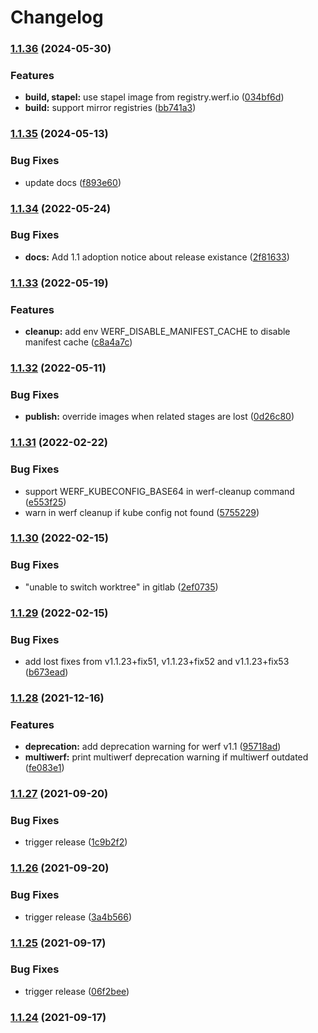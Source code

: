 # Changelog

### [1.1.36](https://www.github.com/werf/werf/compare/v1.1.35...v1.1.36) (2024-05-30)


### Features

* **build, stapel:** use stapel image from registry.werf.io ([034bf6d](https://www.github.com/werf/werf/commit/034bf6dfab0b73db3c60b81ad5714b99aabc1d17))
* **build:** support mirror registries ([bb741a3](https://www.github.com/werf/werf/commit/bb741a3426d3443b642e88627491e86906025907))

### [1.1.35](https://www.github.com/werf/werf/compare/v1.1.34...v1.1.35) (2024-05-13)


### Bug Fixes

* update docs ([f893e60](https://www.github.com/werf/werf/commit/f893e60aa92de09cd040e68b63504cc8025d911c))

### [1.1.34](https://www.github.com/werf/werf/compare/v1.1.33...v1.1.34) (2022-05-24)


### Bug Fixes

* **docs:** Add 1.1 adoption notice about release existance ([2f81633](https://www.github.com/werf/werf/commit/2f8163399caa0eebece0d66442f9bb9c3eaef5c7))

### [1.1.33](https://www.github.com/werf/werf/compare/v1.1.32...v1.1.33) (2022-05-19)


### Features

* **cleanup:** add env WERF_DISABLE_MANIFEST_CACHE to disable manifest cache ([c8a4a7c](https://www.github.com/werf/werf/commit/c8a4a7c6e31cf5d69842e5dc990c9b32c341183f))

### [1.1.32](https://www.github.com/werf/werf/compare/v1.1.31...v1.1.32) (2022-05-11)


### Bug Fixes

* **publish:** override images when related stages are lost ([0d26c80](https://www.github.com/werf/werf/commit/0d26c80f6fd08bc87ee6e2de1786fbc2d68a1448))

### [1.1.31](https://www.github.com/werf/werf/compare/v1.1.30...v1.1.31) (2022-02-22)


### Bug Fixes

* support WERF_KUBECONFIG_BASE64 in werf-cleanup command ([e553f25](https://www.github.com/werf/werf/commit/e553f258ed3ddb3f96ae3c01b7917177247fbe53))
* warn in werf cleanup if kube config not found ([5755229](https://www.github.com/werf/werf/commit/5755229fd719d6b7d9da9c4f90a9855a8fe5df5f))

### [1.1.30](https://www.github.com/werf/werf/compare/v1.1.29...v1.1.30) (2022-02-15)


### Bug Fixes

* "unable to switch worktree" in gitlab ([2ef0735](https://www.github.com/werf/werf/commit/2ef0735353ca8bb3d309c8529d2010eb25724842))

### [1.1.29](https://www.github.com/werf/werf/compare/v1.1.28...v1.1.29) (2022-02-15)


### Bug Fixes

* add lost fixes from v1.1.23+fix51, v1.1.23+fix52 and v1.1.23+fix53 ([b673ead](https://www.github.com/werf/werf/commit/b673eadd8f0885a3d6b832f663e7ca3471d53461))

### [1.1.28](https://www.github.com/werf/werf/compare/v1.1.27...v1.1.28) (2021-12-16)


### Features

* **deprecation:** add deprecation warning for werf v1.1 ([95718ad](https://www.github.com/werf/werf/commit/95718adc5ed321f4088379b5a8b0f6a56015afe1))
* **multiwerf:** print multiwerf deprecation warning if multiwerf outdated ([fe083e1](https://www.github.com/werf/werf/commit/fe083e1e1f6dddedcc4790949789ebad3bbd2435))

### [1.1.27](https://www.github.com/werf/werf/compare/v1.1.26...v1.1.27) (2021-09-20)


### Bug Fixes

* trigger release ([1c9b2f2](https://www.github.com/werf/werf/commit/1c9b2f23ba17fe9bee916f29935501c06f74a7a7))

### [1.1.26](https://www.github.com/werf/werf/compare/v1.1.25...v1.1.26) (2021-09-20)


### Bug Fixes

* trigger release ([3a4b566](https://www.github.com/werf/werf/commit/3a4b5664fa27c962d8d075909796576d8d8bee4d))

### [1.1.25](https://www.github.com/werf/werf/compare/v1.1.24...v1.1.25) (2021-09-17)


### Bug Fixes

* trigger release ([06f2bee](https://www.github.com/werf/werf/commit/06f2beeed37f55b8a996ca73686fc4416315925a))

### [1.1.24](https://www.github.com/werf/werf/compare/v1.1.23+fix50...v1.1.24) (2021-09-17)
